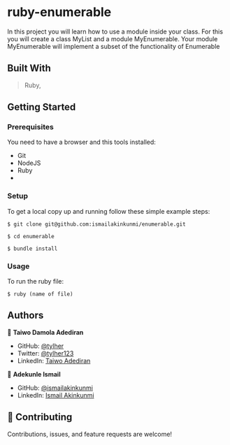 # ruby-enumerable

In this project you will learn how to use a module inside your class. For this you will create a class MyList and a module MyEnumerable. Your module MyEnumerable will implement a subset of the functionality of Enumerable

## Built With

  > Ruby,
  
## Getting Started

### Prerequisites

You need to have a browser and this tools installed:

- Git
- NodeJS
- Ruby
- 

### Setup

To get a local copy up and running follow these simple example steps:

```
$ git clone git@github.com:ismailakinkunmi/enumerable.git
```

```
$ cd enumerable
```

```
$ bundle install
```

### Usage

To run the ruby file:

```
$ ruby (name of file)
```


## Authors

👤 **Taiwo Damola Adediran**

- GitHub: [@tylher](https://github.com/tylher)
- Twitter: [@tylher123](https://twitter.com/tylher123)
- LinkedIn: [Taiwo Adediran](https://www.linkedin.com/in/taiwo-adediran-327654127/)


👤  **Adekunle Ismail**

- GitHub: [@ismailakinkunmi](https://github.com/ismailakinkunmi)
- LinkedIn: [Ismail Akinkunmi](https://www.linkedin.com/in/ismail-akinkunmi-adekunle-b810aa155/)

## 🤝 Contributing

Contributions, issues, and feature requests are welcome!
